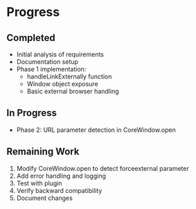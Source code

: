 # Progress

## Completed
- Initial analysis of requirements
- Documentation setup
- Phase 1 implementation:
  - handleLinkExternally function
  - Window object exposure
  - Basic external browser handling

## In Progress
- Phase 2: URL parameter detection in CoreWindow.open

## Remaining Work
1. Modify CoreWindow.open to detect forceexternal parameter
2. Add error handling and logging
3. Test with plugin
4. Verify backward compatibility
5. Document changes
